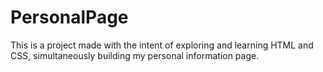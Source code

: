 # PersonalPage
This is a project made with the intent of exploring and learning HTML and CSS, simultaneously building my personal information page.
